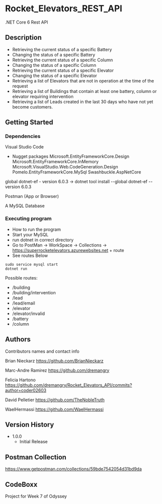 # Rocket_Elevators_REST_API

.NET Core 6 Rest API

## Description

- Retrieving the current status of a specific Battery
- Changing the status of a specific Battery
- Retrieving the current status of a specific Column
- Changing the status of a specific Column
- Retrieving the current status of a specific Elevator
- Changing the status of a specific Elevator
- Retrieving a list of Elevators that are not in operation at the time of the request
- Retrieving a list of Buildings that contain at least one battery, column or elevator requiring intervention
- Retrieving a list of Leads created in the last 30 days who have not yet become customers.


## Getting Started

### Dependencies

Visual Studio Code

* Nugget packages
Microsoft.EntityFrameworkCore.Design
Microsoft.EntityFrameworkCore.InMemory
Microsoft.VisualStudio.Web.CodeGeneration.Design
Pomelo.EntityFrameworkCore.MySql
Swashbuckle.AspNetCore

global dotnet-ef - version 6.0.3 -> dotnet tool install --global dotnet-ef --version 6.0.3

Postman (App or Browser)

A MySQL Database

### Executing program

* How to run the program
* Start your MySQL
* run dotnet in correct directory
* Go to PostMan -> WorkSpace -> Collections -> https://superrocketelevators.azurewebsites.net + route
* See routes Below

```
sudo service mysql start
dotnet run
```

Possible routes:
* /building
* /building/intervention
* /lead
* /lead/email
* /elevator
* /elevator/invalid
* /battery
* /column

## Authors

Contributors names and contact info

Brian Nieckarz
https://github.com/BrianNieckarz

Marc-Andre Ramirez
https://github.com/dremangry

Felicia Hartono
https://github.com/dremangry/Rocket_Elevators_API/commits?author=coder02603

David Pelletier
https://github.com/TheNobleTruth

WaelHermassi
https://github.com/WaelHermassi

## Version History

* 1.0.0
    * Initial Release

## Postman Collection

https://www.getpostman.com/collections/59bde7542054d31bd9da

## CodeBoxx

Project for Week 7 of Odyssey
